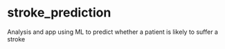 # stroke_prediction
 Analysis and app using ML to predict whether a patient is likely to suffer a stroke
